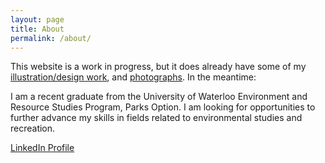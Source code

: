 ```yaml
---
layout: page
title: About
permalink: /about/
---
```


This website is a work in progress, but it does already have some of my [illustration/design work](/portfolio/), and [photographs](/photography/). In the meantime:

I am a recent graduate from the University of Waterloo Environment and Resource Studies Program, Parks Option. I am looking for opportunities to further advance my skills in fields related to environmental studies and recreation.

[LinkedIn Profile](http://www.linkedin.com/in/earistova)
